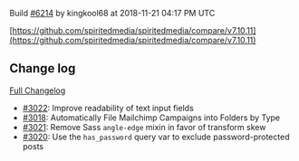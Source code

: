 Build [#6214](https://circleci.com/gh/spiritedmedia/spiritedmedia/6214) by kingkool68 at 2018-11-21 04:17 PM UTC

[https://github.com/spiritedmedia/spiritedmedia/compare/v7.10.11](https://github.com/spiritedmedia/spiritedmedia/compare/v7.10.11)
## Change log
[Full Changelog](git@github.com:spiritedmedia/spiritedmedia.git/compare/v7.10.10...v7.10.11)

 - [#3022](git@github.com:spiritedmedia/spiritedmedia.git/pull/3022): Improve readability of text input fields
 - [#3018](git@github.com:spiritedmedia/spiritedmedia.git/pull/3018): Automatically File Mailchimp Campaigns into Folders by Type
 - [#3021](git@github.com:spiritedmedia/spiritedmedia.git/pull/3021): Remove Sass `angle-edge` mixin in favor of transform skew
 - [#3020](git@github.com:spiritedmedia/spiritedmedia.git/pull/3020): Use the `has_password` query var to exclude password-protected posts
